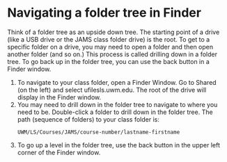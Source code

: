 # Navigating a folder tree in Finder

Think of a folder tree as an upside down tree. The starting point of a drive (like a USB drive or the JAMS class folder drive) is the root. To get to a specific folder on a drive, you may need to open a folder and then open another folder (and so on.) This process is called drilling down in a folder tree. To go back up in the folder tree, you can use the back button in a Finder window.

1.	To navigate to your class folder, open a Finder Window. Go to Shared (on the left) and select ufilesls.uwm.edu. The root of the drive will display in the Finder window.
2.	You may need to drill down in the folder tree to navigate to where you need to be. Double-click a folder to drill down in the folder tree. The path (sequence of folders) to your class folder is: <p><pre><code>UWM/LS/Courses/JAMS/course-number/lastname-firstname</code></pre></p>
3.	To go up a level in the folder tree, use the back button in the upper left corner of the Finder window.